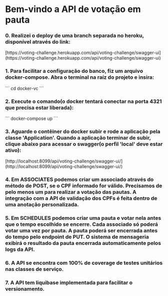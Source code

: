 <h1>Bem-vindo a API de votação em pauta</h1>

<h3>0. Realizei o deploy de uma branch separada no heroku, disponível através do link:</h3>
[https://voting-challenge.herokuapp.com/api/voting-challenge/swagger-ui](https://voting-challenge.herokuapp.com/api/voting-challenge/swagger-ui)
<h3>1. Para facilitar a configuração do banco, fiz um arquivo docker-compose. Abra o terminal na raíz do projeto e
insira:</h3>
```
cd docker-vc
```
<h3>2. Execute o comando(o docker tentará conectar na porta 4321 que precisa estar liberada):</h3>
```
docker-compose up
```
<h3>3. Aguarde o contêiner do docker subir e rode a aplicação pela classe 'Application'. Quando a aplicação terminar de subir, clique abaixo
para acessar o swagger(o perfil 'local' deve estar ativo):</h3>
[http://localhost:8099/api/voting-challenge/swagger-ui/](http://localhost:8099/api/voting-challenge/swagger-ui/)
<h3>4. Em ASSOCIATES podemos criar um associado através do método de POST, se o CPF informado for válido. Precisamos de
pelo menos um para realizar a votação das pautas. A integração com a API de validação dos CPFs é feita dentro de uma
anotação personalizada.</h3>
<h3>5. Em SCHEDULES podemos criar uma pauta e votar nela antes que o tempo escolhido se encerre. Cada associado só
poderá votar uma vez por pauta. A pauta poderá ser encerrada antes do tempo pelo endpoint de PUT. O sistema de
mensageria exibirá o resultado da pauta encerrada automaticamente pelos logs da API.</h3>
<h3>6. A API se encontra com 100% de coverage de testes unitários nas classes de serviço.</h3>
<h3>7. A API tem liquibase implementada para facilitar o versionamento.</h3>